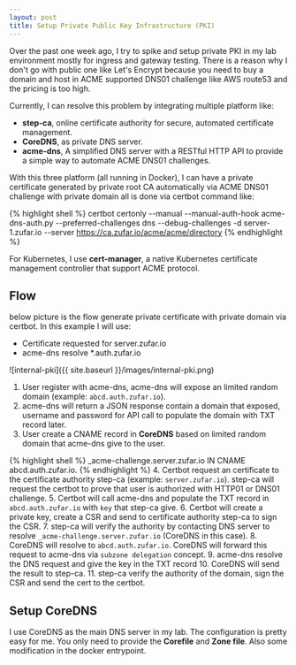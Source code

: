 ```yaml
---
layout: post
title: Setup Private Public Key Infrastructure (PKI)
---
```


Over the past one week ago, I try to spike and setup private PKI in my lab environment mostly for ingress and gateway testing. There is a reason why I don't go with public one like Let's Encrypt because you need to buy a domain and host in ACME supported DNS01 challenge like AWS route53 and the pricing is too high.

Currently, I can resolve this problem by integrating multiple platform like:
- **step-ca**, online certificate authority for secure, automated certificate management.
- **CoreDNS**, as private DNS server.
- **acme-dns**, A simplified DNS server with a RESTful HTTP API to provide a simple way to automate ACME DNS01 challenges.

With this three platform (all running in Docker), I can have a private certificate generated by private root CA automatically via ACME DNS01 challenge with private domain all is done via certbot command like:

{% highlight shell %}
certbot certonly --manual --manual-auth-hook acme-dns-auth.py --preferred-challenges dns --debug-challenges -d server-1.zufar.io --server https://ca.zufar.io/acme/acme/directory
{% endhighlight %}

For Kubernetes, I use **cert-manager**, a native Kubernetes certificate management controller that support ACME protocol.

## Flow
below picture is the flow generate private certificate with private domain via certbot. In this example I will use:
- Certificate requested for server.zufar.io
- acme-dns resolve *.auth.zufar.io

![internal-pki]({{ site.baseurl }}/images/internal-pki.png)

1. User register with acme-dns, acme-dns will expose an limited random domain (example: `abcd.auth.zufar.io`).
2. acme-dns will return a JSON response contain a domain that exposed, username and password for API call to populate the domain with TXT record later.
3. User create a CNAME record in **CoreDNS** based on limited random domain that acme-dns give to the user.

{% highlight shell %}
_acme-challenge.server.zufar.io 	IN CNAME abcd.auth.zufar.io.
{% endhighlight %}
4. Certbot request an certificate to the certificate authority step-ca (example: `server.zufar.io`). step-ca will request the certbot to prove that user is authorized with HTTP01 or DNS01 challenge.
5. Certbot will call acme-dns and populate the TXT record in `abcd.auth.zufar.io` with `key` that step-ca give.
6. Certbot will create a private key, create a CSR and send to certificate authority step-ca to sign the CSR.
7. step-ca will verify the authority by contacting DNS server to resolve `_acme-challenge.server.zufar.io` (CoreDNS in this case).
8. CoreDNS will resolve to `abcd.auth.zufar.io`. CoreDNS will forward this request to acme-dns via `subzone delegation` concept.
9. acme-dns resolve the DNS request and give the key in the TXT record
10. CoreDNS will send the result to step-ca.
11. step-ca verify the authority of the domain, sign the CSR and send the cert to the certbot.

## Setup CoreDNS
I use CoreDNS as the main DNS server in my lab. The configuration is pretty easy for me. You only need to provide the **Corefile** and **Zone file**. Also some modification in the docker entrypoint.

<script src="https://gist.github.com/zufardhiyaulhaq/1768cbdd0041190da86c876778a0a519.js"></script>
